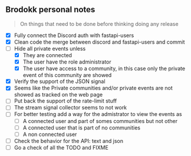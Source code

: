## Brodokk personal notes

> On things that need to be done before thinking doing any release

- [x] Fully connect the Discord auth with fastapi-users
- [x] Clean code the merge between discord and fastapi-users and commit
- [ ] Hide all private events unless
  - [x] They are connected
  - [x] The user have the role administrator
  - [x] The user have access to a community, in this case only the private event of this community are showed
- [x] Verify the support of the JSON signal
- [x] Seems like the Private communities and/or private events are not showed as tracked on the web page
- [ ] Put back the support of the rate-limit stuff
- [ ] The stream signal collector seems to not work
- [ ] For better testing add a way for the admistrator to view the events as
  - [ ] A connected user and part of somes communities but not other
  - [ ] A connected user that is part of no communities
  - [ ] A non connected user
- [ ] Check the behavior for the API: text and json
- [ ] Go a check of all the TODO and FIXME